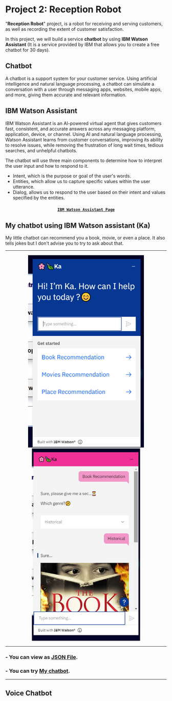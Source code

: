 # Project 2: Reception Robot
"**Reception Robot**" project, is a robot for receiving and serving customers, as well as recording the extent of customer satisfaction.

In this project, we will build a service **chatbot** by using **IBM Watson Assistant** (It is a service provided by IBM that allows you to create a free chatbot for 30 days).

## Chatbot
A chatbot is a support system for your customer service. Using artificial intelligence and natural language processing, a chatbot can simulate a conversation with a user through messaging apps, websites, mobile apps, and more, giving them accurate and relevant information.

## IBM Watson Assistant

IBM Watson Assistant is an AI-powered virtual agent that gives customers fast, consistent, and accurate answers across any messaging platform, application, device, or channel. Using AI and natural language processing, Watson Assistant learns from customer conversations, improving its ability to resolve issues, while removing the frustration of long wait times, tedious searches, and unhelpful chatbots.

The chatbot will use three main components to determine how to interpret the user input and how to respond to it.
* Intent, which is the purpose or goal of the user's words.
* Entities, which allow us to capture specific values within the user utterance.
* Dialog, allows us to respond to the user based on their intent and values specified by the entities.

#### <p align="center"> [`IBM Watson Assistant Page`](https://www.ibm.com/cloud/watson-assistant/)</p>

## My chatbot using IBM Watson assistant (Ka)
My little chatbot can recommend you a book, movie, or even a place. It also tells jokes but I don't advise you to try to ask about that.

***
<p align="center">
  <img height="600" src="https://github.com/KawtherAH/Project2-Reception-robot/blob/main/chatbot%20img%201.png">
  <img height="600" src="https://github.com/KawtherAH/Project2-Reception-robot/blob/main/chatbot%20img%202.png">
</p>

***

### - You can view as [JSON File](https://github.com/KawtherAH/Project2-Reception-robot/blob/main/skill-Recommendation-Chatbot-skill.json).

### - You can try [My chatbot](https://kawtherah.github.io/FR_ControlPanel/).

***


## Voice Chatbot





